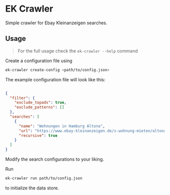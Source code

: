 # EK Crawler

Simple crawler for Ebay Kleinanzeigen searches.

## Usage

> For the full usage check the `ek-crawler --help` command

Create a configuration file using

``` bash
ek-crawler create-config <path/to/config.json>
```

The example configuration file will look like this:

```json

{
  "filter": {
    "exclude_topads": true,
    "exclude_patterns": []
  },
  "searches": [
    {
      "name": "Wohnungen in Hamburg Altona",
      "url": "https://www.ebay-kleinanzeigen.de/s-wohnung-mieten/altona/c203l9497",
      "recursive": true
    }
  ]
}

```

Modify the search configurations to your liking.

Run

``` bash
ek-crawler run path/to/config.json
```

to initialize the data store.
